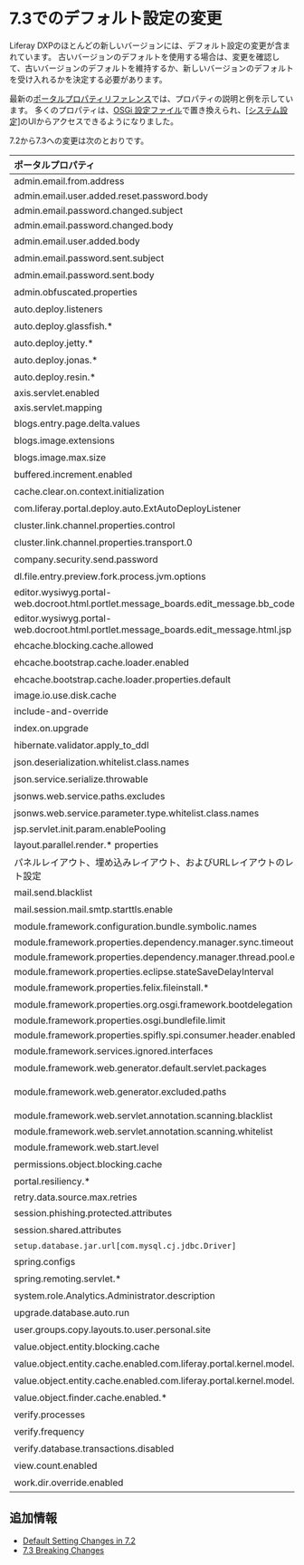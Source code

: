 # 7.3でのデフォルト設定の変更

Liferay DXPのほとんどの新しいバージョンには、デフォルト設定の変更が含まれています。 古いバージョンのデフォルトを使用する場合は、変更を確認して、古いバージョンのデフォルトを維持するか、新しいバージョンのデフォルトを受け入れるかを決定する必要があります。

最新の[ポータルプロパティリファレンス](https://docs.liferay.com/dxp/portal/7.3-latest/propertiesdoc/portal.properties.html)では、プロパティの説明と例を示しています。 多くのプロパティは、[OSGi 設定ファイル](../../../system-administration/configuring-liferay/configuration-files-and-factories/using-configuration-files.md)で置き換えられ、[[システム設定]](../../../system-administration/system-settings/system-settings.md)のUIからアクセスできるようになりました。

7.2から7.3への変更は次のとおりです。

| **ポータルプロパティ**                                                                                   | **7.2のデフォルト**                                                                                                                                  | **7.3のデフォルト**                                                                                                                                                                       |
| :--- | :--- | :--- |
| admin.email.from.address                                                                        | <test@liferay.com>                                                                                                                             | <test@domain.invalid>                                                                                                                                                               |
| admin.email.user.added.reset.password.body                                                      | *NA*                                                                                                                                           | com/liferay/portlet/admin/dependencies/email\_user\_added\_reset\_password\_body.tmpl                                                                                     |
| admin.email.password.changed.subject                                                            | *NA*                                                                                                                                           | com/liferay/portlet/admin/dependencies/email\_password\_changed\_subject.tmpl                                                                                                 |
| admin.email.password.changed.body                                                               | *NA*                                                                                                                                           | com/liferay/portlet/admin/dependencies/email\_password\_changed\_body.tmpl                                                                                                    |
| admin.email.user.added.body                                                                     | 7.2のフォローアップリリースで削除                                                                                                                             | 削除                                                                                                                                                                                  |
| admin.email.password.sent.subject                                                               | com/liferay/portlet/admin/dependencies/email\_password\_sent\_subject.tmpl                                                               | 削除                                                                                                                                                                                  |
| admin.email.password.sent.body                                                                  | com/liferay/portlet/admin/dependencies/email\_password\_sent\_body.tmpl                                                                  | 削除                                                                                                                                                                                  |
| admin.obfuscated.properties                                                                     | [こちら](https://docs.liferay.com/dxp/portal/7.2-latest/propertiesdoc/portal.properties.html#Admin%20Portlet)を参照                                  | captcha.engine.recaptcha.key.privateを削除                                                                                                                                             |
| auto.deploy.listeners                                                                           | [こちら](https://docs.liferay.com/dxp/portal/7.2-latest/propertiesdoc/portal.properties.html#Auto%20Deploy)を参照                                    | com.liferay.portal.deploy.auto.ExtAutoDeployListenerを削除                                                                                                                             |
| auto.deploy.glassfish.\*                                                                      | [こちら](vhttps://docs.liferay.com/dxp/portal/7.2-latest/propertiesdoc/portal.properties.html#Auto%20Deploy)を参照                                   | 削除                                                                                                                                                                                  |
| auto.deploy.jetty.\*                                                                          | [こちら](https://docs.liferay.com/dxp/portal/7.2-latest/propertiesdoc/portal.properties.html#Auto%20Deploy)を参照                                    | 削除                                                                                                                                                                                  |
| auto.deploy.jonas.\*                                                                          | [こちら](https://docs.liferay.com/dxp/portal/7.2-latest/propertiesdoc/portal.properties.html#Auto%20Deploy)を参照                                    | 削除                                                                                                                                                                                  |
| auto.deploy.resin.\*                                                                          | [こちら](https://docs.liferay.com/dxp/portal/7.2-latest/propertiesdoc/portal.properties.html#Auto%20Deploy)を参照                                    | 削除                                                                                                                                                                                  |
| axis.servlet.enabled                                                                            | *NA*                                                                                                                                           | false                                                                                                                                                                               |
| axis.servlet.mapping                                                                            | *NA*                                                                                                                                           | /api/axis/\*                                                                                                                                                                      |
| blogs.entry.page.delta.values                                                                   | [こちら](https://docs.liferay.com/dxp/portal/7.2-latest/propertiesdoc/portal.properties.html#Blogs%20Service)を参照                                  | [Blogs Service](https://docs.liferay.com/dxp/portal/7.3-latest/propertiesdoc/portal.properties.html#Blogs%20Service)で値を参照。                                                          |
| blogs.image.extensions                                                                          | .gif、.jpeg、.jpg、.png                                                                                                                           | 削除                                                                                                                                                                                  |
| blogs.image.max.size                                                                            | 5242880                                                                                                                                        | 削除                                                                                                                                                                                  |
| buffered.increment.enabled                                                                      | true                                                                                                                                           | 削除。 [破壊的変更](../../../liferay-internals/reference/7-3-breaking-changes.html)を参照。                                                                                                     |
| cache.clear.on.context.initialization                                                           | true                                                                                                                                           | 削除                                                                                                                                                                                  |
| com.liferay.portal.deploy.auto.ExtAutoDeployListener                                            | [こちら](https://docs.liferay.com/dxp/portal/7.2-latest/propertiesdoc/portal.properties.html#Auto%20Deploy)を参照                                    | 削除                                                                                                                                                                                  |
| cluster.link.channel.properties.control                                                         | [こちら](https://docs.liferay.com/dxp/portal/7.2-latest/propertiesdoc/portal.properties.html#Cluster%20Link)を参照                                   | jgroups/udp\_control.xml                                                                                                                                                          |
| cluster.link.channel.properties.transport.0                                                     | [こちら](https://docs.liferay.com/dxp/portal/7.2-latest/propertiesdoc/portal.properties.html#Cluster%20Link)を参照                                   | jgroups/udp\_transport.xml                                                                                                                                                        |
| company.security.send.password                                                                  | false                                                                                                                                          | 削除                                                                                                                                                                                  |
| dl.file.entry.preview.fork.process.jvm.options                                                  | *NA*                                                                                                                                           | *空白*。 [Document Library Service](https://docs.liferay.com/dxp/portal/7.3-latest/propertiesdoc/portal.properties.html#Document%20Library%20Service)を参照。                              |
| editor.wysiwyg.portal-web.docroot.html.portlet.message\_boards.edit\_message.bb\_code.jsp | alloyeditor\_bbcode                                                                                                                          | 削除                                                                                                                                                                                  |
| editor.wysiwyg.portal-web.docroot.html.portlet.message\_boards.edit\_message.html.jsp       | alloyeditor                                                                                                                                    | 削除                                                                                                                                                                                  |
| ehcache.blocking.cache.allowed                                                                  | false                                                                                                                                          | 削除。 [破壊的変更](https://learn.liferay.com/dxp/7.x/en/liferay-internals/reference/7-3-breaking-changes.html#remove-support-for-blocking-cache)を参照。                                       |
| ehcache.bootstrap.cache.loader.enabled                                                          | false                                                                                                                                          | 削除。 [破壊的変更](https://learn.liferay.com/dxp/7.x/en/liferay-internals/reference/7-3-breaking-changes.html#remove-support-for-blocking-cache)を参照。                                       |
| ehcache.bootstrap.cache.loader.properties.default                                               | *空白*                                                                                                                                           | 削除。 [破壊的変更](https://learn.liferay.com/dxp/7.x/en/liferay-internals/reference/7-3-breaking-changes.html#remove-support-for-blocking-cache)を参照。                                       |
| image.io.use.disk.cache                                                                         | true                                                                                                                                           | false                                                                                                                                                                               |
| include-and-override                                                                            | [こちら](https://docs.liferay.com/dxp/portal/7.2-latest/propertiesdoc/portal.properties.html#Properties%20Override)を参照                            | portal-companyID.propertiesのオーバーライドを削除                                                                                                                                              |
| index.on.upgrade                                                                                | false                                                                                                                                          | 削除                                                                                                                                                                                  |
| hibernate.validator.apply\_to\_ddl                                                          | *NA*                                                                                                                                           | false. [Hibernate](https://docs.liferay.com/dxp/portal/7.3-latest/propertiesdoc/portal.properties.html#Hibernate)を参照。                                                               |
| json.deserialization.whitelist.class.names                                                      | [セクション](https://docs.liferay.com/dxp/portal/7.2-latest/propertiesdoc/portal.properties.html#JSON)を参照                                           | [値](https://docs.liferay.com/dxp/portal/7.3-latest/propertiesdoc/portal.properties.html#JSON)を追加。                                                                                   |
| json.service.serialize.throwable                                                                | *NA*                                                                                                                                           | 新規作成。 [JSON](https://docs.liferay.com/dxp/portal/7.3-latest/propertiesdoc/portal.properties.html#JSON)を参照。                                                                          |
| jsonws.web.service.paths.excludes                                                               | *空白*                                                                                                                                           | /user/update-password                                                                                                                                                               |
| jsonws.web.service.parameter.type.whitelist.class.names                                         | *NA*                                                                                                                                           | 新規作成。 [JSON Web Service](https://docs.liferay.com/dxp/portal/7.3-latest/propertiesdoc/portal.properties.html#JSON%20Web%20Service)を参照。                                              |
| jsp.servlet.init.param.enablePooling                                                            | *NA*                                                                                                                                           | false                                                                                                                                                                               |
| layout.parallel.render.\* properties                                                          | [こちら](https://docs.liferay.com/dxp/portal/7.2-latest/propertiesdoc/portal.properties.html#Layouts)を参照                                          | 削除。 [破壊的変更](https://learn.liferay.com/dxp/7.x/en/liferay-internals/reference/7-3-breaking-changes.html#server-side-parallel-rendering-is-no-longer-supported)を参照。                   |
| パネルレイアウト、埋め込みレイアウト、およびURLレイアウトのレイアウト設定                                                          | [プロパティ](https://docs.liferay.com/dxp/portal/7.2-latest/propertiesdoc/portal.properties.html#Layouts)を参照。                                       | 削除                                                                                                                                                                                  |
| mail.send.blacklist                                                                             | *NA*                                                                                                                                           | 新規作成。 [Mail](https://docs.liferay.com/dxp/portal/7.3-latest/propertiesdoc/portal.properties.html#Mail)を参照。                                                                          |
| mail.session.mail.smtp.starttls.enable                                                          | *NA*                                                                                                                                           | true. [Mail](https://docs.liferay.com/dxp/portal/7.3-latest/propertiesdoc/portal.properties.html#Mail)を参照。                                                                          |
| module.framework.configuration.bundle.symbolic.names                                            | *NA*                                                                                                                                           | 新規作成。 [こちら](https://docs.liferay.com/dxp/portal/7.3-latest/propertiesdoc/portal.properties.html#Module%20Framework)を参照                                                              |
| module.framework.properties.dependency.manager.sync.timeout                                     | *NA*                                                                                                                                           | 60                                                                                                                                                                                  |
| module.framework.properties.dependency.manager.thread.pool.enabled                              | *NA*                                                                                                                                           | true                                                                                                                                                                                |
| module.framework.properties.eclipse.stateSaveDelayInterval                                      | *NA*                                                                                                                                           | 60000                                                                                                                                                                               |
| module.framework.properties.felix.fileinstall.\*                                              | [こちら](https://docs.liferay.com/dxp/portal/7.2-latest/propertiesdoc/portal.properties.html#Module%20Framework)を参照                               | module.framework.properties.file.install.\*に名前変更                                                                                                                                  |
| module.framework.properties.org.osgi.framework.bootdelegation                                   | [こちら](https://docs.liferay.com/dxp/portal/7.2-latest/propertiesdoc/portal.properties.html#Module%20Framework)を参照                               | com.sun.imageio.plugins.*を追加、javax.validation and javax.validation.*を削除                                                                                                           |
| module.framework.properties.osgi.bundlefile.limit                                               | *NA*                                                                                                                                           | 100000                                                                                                                                                                              |
| module.framework.properties.spifly.spi.consumer.header.enabled                                  | *NA*                                                                                                                                           | false                                                                                                                                                                               |
| module.framework.services.ignored.interfaces                                                    | [こちら](https://docs.liferay.com/dxp/portal/7.2-latest/propertiesdoc/portal.properties.html#Module%20Framework)を参照                               | com.liferay.trash.kernel.service.\*を追加                                                                                                                                            |
| module.framework.web.generator.default.servlet.packages                                         | [こちら](https://docs.liferay.com/dxp/portal/7.2-latest/propertiesdoc/portal.properties.html#Module%20Framework%20Web%20Application%20Bundles)を参照 | org.eclipse.jetty.websocket.serverとorg.glassfish.tyrus.servletを削除                                                                                                                   |
| module.framework.web.generator.excluded.paths                                                   | [こちら](https://docs.liferay.com/dxp/portal/7.2-latest/propertiesdoc/portal.properties.html#Module%20Framework%20Web%20Application%20Bundles)を参照 | WEB-INF/lib/jackson-databind.jarおよびWEB-INF/lib/portletmvc4spring-framework.jarを追加、WEB-INF/lib/spring-webmvc-portlet.jarを削除                                                          |
| module.framework.web.servlet.annotation.scanning.blacklist                                      | *NA*                                                                                                                                           | [Module Framework Web Application Bundles](https://docs.liferay.com/dxp/portal/7.3-latest/propertiesdoc/portal.properties.html#Module%20Framework%20Web%20Application%20Bundles)を参照 |
| module.framework.web.servlet.annotation.scanning.whitelist                                      | *NA*                                                                                                                                           | com/liferay/faces/                                                                                                                                                                  |
| module.framework.web.start.level                                                                | *NA*                                                                                                                                           | 15\. [Module Framework](https://docs.liferay.com/dxp/portal/7.2-latest/propertiesdoc/portal.properties.html#Module%20Framework)を参照。                                                |
| permissions.object.blocking.cache                                                               | false                                                                                                                                          | 削除。 [破壊的変更](https://learn.liferay.com/dxp/7.x/en/liferay-internals/reference/7-3-breaking-changes.html#remove-support-for-blocking-cache)を参照。                                       |
| portal.resiliency.\*                                                                          | [こちら](https://docs.liferay.com/dxp/portal/7.2-latest/propertiesdoc/portal.properties.html#Portal%20Resiliency)を参照                              | 削除                                                                                                                                                                                  |
| retry.data.source.max.retries                                                                   | 100                                                                                                                                            | 0                                                                                                                                                                                   |
| session.phishing.protected.attributes                                                           | [こちら](https://docs.liferay.com/dxp/portal/7.2-latest/propertiesdoc/portal.properties.html#Session)を参照                                          | SETUP\_WIZARD\_PASSWORD\_UPDATEDを追加                                                                                                                                           |
| session.shared.attributes                                                                       | [こちら](https://docs.liferay.com/dxp/portal/7.2-latest/propertiesdoc/portal.properties.html#Session)を参照                                          | org.apache.struts.action.LOCALEを削除                                                                                                                                                  |
| `setup.database.jar.url[com.mysql.cj.jdbc.Driver]`                                              | http\*                                                                                                                                       | https\*                                                                                                                                                                           |
| spring.configs                                                                                  | [こちら](https://docs.liferay.com/dxp/portal/7.2-latest/propertiesdoc/portal.properties.html#Spring)を参照                                           | META-INF/fabric-spring.xmlとMETA-INF/asset-spring.xmlを削除                                                                                                                             |
| spring.remoting.servlet.\*                                                                    | 7.2のフォローアップリリースで削除                                                                                                                             | 削除                                                                                                                                                                                  |
| system.role.Analytics.Administrator.description                                                 | *NA*                                                                                                                                           | [Groups and Roles](https://docs.liferay.com/dxp/portal/7.3-latest/propertiesdoc/portal.properties.html#Groups%20and%20Roles)を参照                                                     |
| upgrade.database.auto.run                                                                       | *NA*                                                                                                                                           | false. [破壊的変更](https://learn.liferay.com/dxp/7.x/en/liferay-internals/reference/7-3-breaking-changes.html#replaced-osgi-configuration-property-autoupgrade)を参照。                     |
| user.groups.copy.layouts.to.user.personal.site                                                  | false                                                                                                                                          | [破壊的変更](https://learn.liferay.com/dxp/7.x/en/liferay-internals/reference/7-3-breaking-changes.html#removed-portal-property-user-groups-copy-layouts-to-user-personal-site)を削除。      |
| value.object.entity.blocking.cache                                                              | true                                                                                                                                           | 削除。 [破壊的変更](https://learn.liferay.com/dxp/7.x/en/liferay-internals/reference/7-3-breaking-changes.html#remove-support-for-blocking-cache)を参照。                                       |
| value.object.entity.cache.enabled.com.liferay.portal.kernel.model.Layout                        | true                                                                                                                                           | 削除。 [破壊的変更](https://learn.liferay.com/dxp/7.x/en/liferay-internals/reference/7-3-breaking-changes.html#remove-support-for-setting-cache-properties-for-each-entity-model)を参照。       |
| value.object.entity.cache.enabled.com.liferay.portal.kernel.model.User                          | true                                                                                                                                           | 削除。 [破壊的変更](https://learn.liferay.com/dxp/7.x/en/liferay-internals/reference/7-3-breaking-changes.html#remove-support-for-setting-cache-properties-for-each-entity-model)を参照。       |
| value.object.finder.cache.enabled.\*                                                          | [こちら](https://docs.liferay.com/dxp/portal/7.2-latest/propertiesdoc/portal.properties.html#Value%20Object)を参照                                   | 削除。 [破壊的変更](https://learn.liferay.com/dxp/7.x/en/liferay-internals/reference/7-3-breaking-changes.html#remove-support-for-setting-cache-properties-for-each-entity-model)を参照。       |
| verify.processes                                                                                | [こちら](https://docs.liferay.com/dxp/portal/7.2-latest/propertiesdoc/portal.properties.html#Verify)を参照                                           | 削除                                                                                                                                                                                  |
| verify.frequency                                                                                | [こちら](https://docs.liferay.com/dxp/portal/7.2-latest/propertiesdoc/portal.properties.html#Verify)を参照                                           | 削除                                                                                                                                                                                  |
| verify.database.transactions.disabled                                                           | [こちら](https://docs.liferay.com/dxp/portal/7.2-latest/propertiesdoc/portal.properties.html#Verify)を参照                                           | 削除                                                                                                                                                                                  |
| view.count.enabled                                                                              | *NA*                                                                                                                                           | true. [破壊的変更](https://learn.liferay.com/dxp/7.x/en/liferay-internals/reference/7-3-breaking-changes.html)を参照。                                                                       |
| work.dir.override.enabled                                                                       | *NA*                                                                                                                                           | false. [Work Directory](https://docs.liferay.com/dxp/portal/7.3-latest/propertiesdoc/portal.properties.html#Work%20Directory)を参照。                                                   |

## 追加情報

  - [Default Setting Changes in 7.2](default-setting-changes-in-7-2.md)
  - [7.3 Breaking Changes](../../../liferay-internals/reference/7-3-breaking-changes.md)

